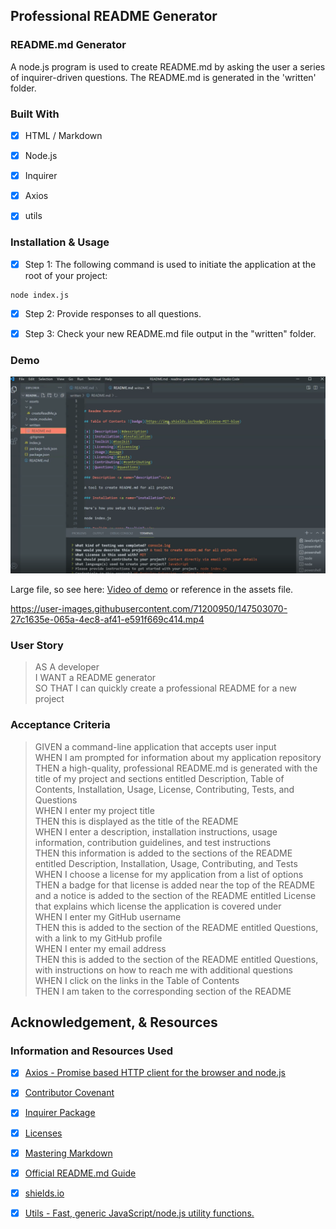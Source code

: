 ## Professional README Generator

### README.md Generator

A node.js program is used to create README.md by asking the user a series of inquirer-driven questions. 
The README.md is generated in the 'written' folder.

### Built With

* [x] HTML / Markdown

* [x] Node.js

* [x] Inquirer

* [x] Axios

* [x] utils


### Installation & Usage

* [x] Step 1: The following command is used to initiate the application at the root of your project:
```
node index.js
```
* [x] Step 2: Provide responses to all questions.

* [x] Step 3: Check your new README.md file output in the "written" folder.

### Demo

![readme-demo](./assets/readme-demo.png)

Large file, so see here: [Video of demo](https://vimeo.com/660478517) or reference in the assets file.

https://user-images.githubusercontent.com/71200950/147503070-27c1635e-065a-4ec8-af41-e591f669c414.mp4

### User Story

> AS A developer       
> I WANT a README generator       
> SO THAT I can quickly create a professional README for a new project       

### Acceptance Criteria 

> GIVEN a command-line application that accepts user input       
> WHEN I am prompted for information about my application repository       
> THEN a high-quality, professional README.md is generated with the title of my project and sections entitled Description, Table of Contents, Installation, Usage, License, Contributing, Tests, and Questions       
> WHEN I enter my project title       
> THEN this is displayed as the title of the README       
> WHEN I enter a description, installation instructions, usage information, contribution guidelines, and test instructions       
> THEN this information is added to the sections of the README entitled Description, Installation, Usage, Contributing, and Tests       
> WHEN I choose a license for my application from a list of options       
> THEN a badge for that license is added near the top of the README and a notice is added to the section of the README entitled License that explains which license the application is covered under       
> WHEN I enter my GitHub username       
> THEN this is added to the section of the README entitled Questions, with a link to my GitHub profile       
> WHEN I enter my email address       
> THEN this is added to the section of the README entitled Questions, with instructions on how to reach me with additional questions       
> WHEN I click on the links in the Table of Contents       
> THEN I am taken to the corresponding section of the README          

## Acknowledgement, & Resources

### Information and Resources Used

* [x] [Axios - Promise based HTTP client for the browser and node.js](https://www.npmjs.com/package/axios)

* [x] [Contributor Covenant](https://www.contributor-covenant.org/)

* [x] [Inquirer Package](https://www.npmjs.com/package/inquirer)

* [x] [Licenses](https://choosealicense.com/)

* [x] [Mastering Markdown](https://guides.github.com/features/mastering-markdown/)

* [x] [Official README.md Guide](https://github.com/coding-boot-camp/potential-enigma/blob/master/readme-guide.md)

* [x] [shields.io](https://shields.io/)

* [x] [Utils - Fast, generic JavaScript/node.js utility functions.](https://www.npmjs.com/package/utils)

